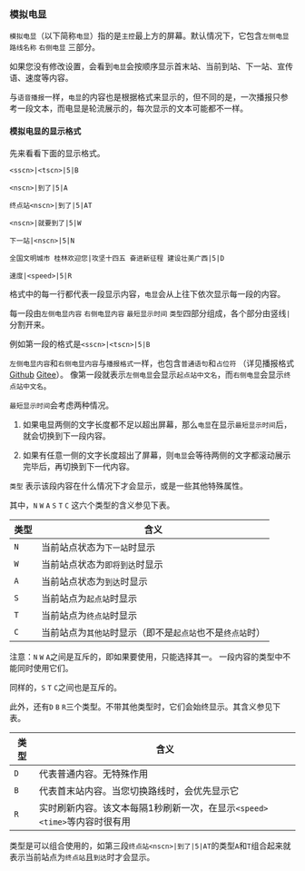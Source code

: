 ### **模拟电显**

`模拟电显`（以下简称`电显`）指的是`主控`最上方的屏幕。默认情况下，它包含`左侧电显` `路线名称` `右侧电显`
三部分。

如果您没有修改设置，会看到`电显`会按顺序显示首末站、当前到站、下一站、宣传语、速度等内容。

与`语音播报`一样，`电显`的内容也是根据格式来显示的，但不同的是，一次播报只参考一段文本，而电显是轮流展示的，每次显示的文本可能都不一样。

#### 模拟电显的显示格式

先来看看下面的显示格式。

`<sscn>|<tscn>|5|B`

`<nscn>|到了|5|A`

`终点站<nscn>|到了|5|AT`

`<nscn>|就要到了|5|W`

`下一站|<nscn>|5|N`

`全国文明城市 桂林欢迎您|攻坚十四五 奋进新征程 建设壮美广西|5|D`

`速度|<speed>|5|R`

格式中的每一行都代表一段显示内容，`电显`会从上往下依次显示每一段的内容。

每一段由`左侧电显内容` `右侧电显内容` `最短显示时间` `类型`四部分组成，各个部分由竖线`|`分割开来。

例如第一段的格式是`<sscn>|<tscn>|5|B`

`左侧电显内容`和`右侧电显内容`与`播报格式`一样，也包含`普通语句`和`占位符`
（详见播报格式[Github](https://github.com/Shiyue0x0/MicroBusAnnouncer/blob/master/readme/语音播报.md#announcer的播报格式) [Gitee](https://gitee.com/shiyue0x0/micro-bus-announcer/blob/master/readme/语音播报.md#announcer的播报格式)）。
像第一段就表示`左侧电显`会显示`起点站中文名`，而`右侧电显`会显示`终点站中文名`。

`最短显示时间`会考虑两种情况。

1. 如果电显两侧的文字长度都不足以超出屏幕，那么`电显`在显示`最短显示时间`后，就会切换到下一段内容。

2. 如果有任意一侧的文字长度超出了屏幕，则`电显`会等待两侧的文字都滚动展示完毕后，再切换到下一代内容。

`类型` 表示该段内容在什么情况下才会显示，或是一些其他特殊属性。

其中，`N` `W` `A` `S` `T` `C` 这六个类型的含义参见下表。

| 类型  | 含义                               |
|-----|----------------------------------|
| `N` | 当前站点状态为`下一站`时显示                  |
| `W` | 当前站点状态为`即将到达`时显示                 |
| `A` | 当前站点状态为`到达`时显示                   |
| `S` | 当前站点为`起点站`时显示                    |
| `T` | 当前站点为`终点站`时显示                    |
| `C` | 当前站点为`其他站`时显示（即不是`起点站`也不是`终点站`时） |

注意：`N` `W` `A`之间是互斥的，即如果要使用，只能选择其一。
一段内容的类型中不能同时使用它们。

同样的，`S` `T` `C`之间也是互斥的。

此外，还有`D` `B` `R`三个类型。不带其他类型时，它们会始终显示。其含义参见下表。

| 类型  | 含义                                              |
|-----|-------------------------------------------------|
| `D` | 代表普通内容。无特殊作用                                    |
| `B` | 代表首末站内容。当您切换路线时，会优先显示它                          |
| `R` | 实时刷新内容。该文本每隔1秒刷新一次，在显示`<speed>` `<time>`等内容时很有用 |

类型是可以组合使用的，如第三段`终点站<nscn>|到了|5|AT`的类型`A`和`T`组合起来就表示当前站点为`终点站`且`到达`时才会显示。

